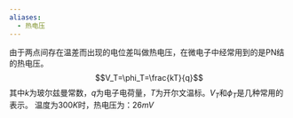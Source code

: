 ```yaml
---
aliases:
  - 热电压
---
```

由于两点间存在温差而出现的电位差叫做热电压，在微电子中经常用到的是PN结的热电压。
$$V_T=\phi_T=\frac{kT}{q}$$
其中$k$为玻尔兹曼常数，$q$为电子电荷量，$T$为开尔文温标。$V_T$和$\phi_T$是几种常用的表示。
温度为$300K$时，热电压为：$26mV$